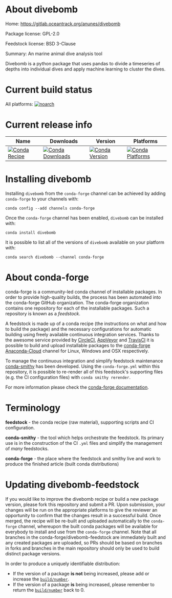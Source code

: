About divebomb
==============

Home: https://gitlab.oceantrack.org/anunes/divebomb

Package license: GPL-2.0

Feedstock license: BSD 3-Clause

Summary: An marine animal dive analysis tool

Divebomb is a python package that uses pandas
to divide a timeseries of depths into individual
dives and apply machine learning to cluster the
dives.


Current build status
====================

All platforms:
[![noarch](https://img.shields.io/circleci/project/github/conda-forge/divebomb-feedstock/master.svg?label=noarch)](https://circleci.com/gh/conda-forge/divebomb-feedstock)

Current release info
====================

| Name | Downloads | Version | Platforms |
| --- | --- | --- | --- |
| [![Conda Recipe](https://img.shields.io/badge/recipe-divebomb-green.svg)](https://anaconda.org/conda-forge/divebomb) | [![Conda Downloads](https://img.shields.io/conda/dn/conda-forge/divebomb.svg)](https://anaconda.org/conda-forge/divebomb) | [![Conda Version](https://img.shields.io/conda/vn/conda-forge/divebomb.svg)](https://anaconda.org/conda-forge/divebomb) | [![Conda Platforms](https://img.shields.io/conda/pn/conda-forge/divebomb.svg)](https://anaconda.org/conda-forge/divebomb) |

Installing divebomb
===================

Installing `divebomb` from the `conda-forge` channel can be achieved by adding `conda-forge` to your channels with:

```
conda config --add channels conda-forge
```

Once the `conda-forge` channel has been enabled, `divebomb` can be installed with:

```
conda install divebomb
```

It is possible to list all of the versions of `divebomb` available on your platform with:

```
conda search divebomb --channel conda-forge
```


About conda-forge
=================

conda-forge is a community-led conda channel of installable packages.
In order to provide high-quality builds, the process has been automated into the
conda-forge GitHub organization. The conda-forge organization contains one repository
for each of the installable packages. Such a repository is known as a *feedstock*.

A feedstock is made up of a conda recipe (the instructions on what and how to build
the package) and the necessary configurations for automatic building using freely
available continuous integration services. Thanks to the awesome service provided by
[CircleCI](https://circleci.com/), [AppVeyor](http://www.appveyor.com/)
and [TravisCI](https://travis-ci.org/) it is possible to build and upload installable
packages to the [conda-forge](https://anaconda.org/conda-forge)
[Anaconda-Cloud](http://docs.anaconda.org/) channel for Linux, Windows and OSX respectively.

To manage the continuous integration and simplify feedstock maintenance
[conda-smithy](http://github.com/conda-forge/conda-smithy) has been developed.
Using the ``conda-forge.yml`` within this repository, it is possible to re-render all of
this feedstock's supporting files (e.g. the CI configuration files) with ``conda smithy rerender``.

For more information please check the [conda-forge documentation](https://conda-forge.org/docs/).

Terminology
===========

**feedstock** - the conda recipe (raw material), supporting scripts and CI configuration.

**conda-smithy** - the tool which helps orchestrate the feedstock.
                   Its primary use is in the construction of the CI ``.yml`` files
                   and simplify the management of *many* feedstocks.

**conda-forge** - the place where the feedstock and smithy live and work to
                  produce the finished article (built conda distributions)


Updating divebomb-feedstock
===========================

If you would like to improve the divebomb recipe or build a new
package version, please fork this repository and submit a PR. Upon submission,
your changes will be run on the appropriate platforms to give the reviewer an
opportunity to confirm that the changes result in a successful build. Once
merged, the recipe will be re-built and uploaded automatically to the
`conda-forge` channel, whereupon the built conda packages will be available for
everybody to install and use from the `conda-forge` channel.
Note that all branches in the conda-forge/divebomb-feedstock are
immediately built and any created packages are uploaded, so PRs should be based
on branches in forks and branches in the main repository should only be used to
build distinct package versions.

In order to produce a uniquely identifiable distribution:
 * If the version of a package **is not** being increased, please add or increase
   the [``build/number``](http://conda.pydata.org/docs/building/meta-yaml.html#build-number-and-string).
 * If the version of a package **is** being increased, please remember to return
   the [``build/number``](http://conda.pydata.org/docs/building/meta-yaml.html#build-number-and-string)
   back to 0.